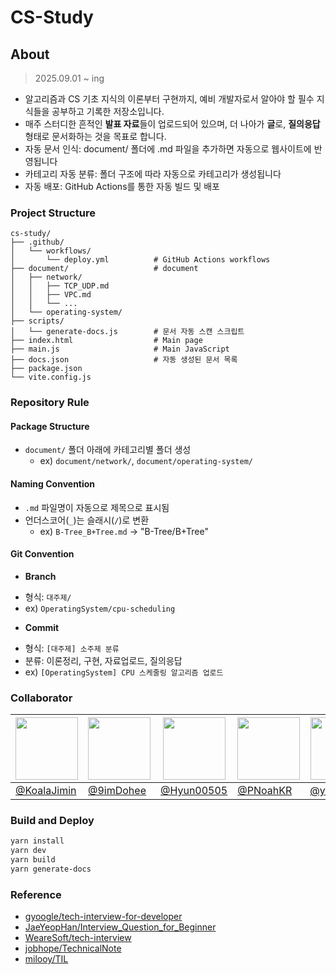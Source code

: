 # CS-Study



## About

> 2025.09.01 ~ ing

- 알고리즘과 CS 기초 지식의 이론부터 구현까지, 예비 개발자로서 알아야 할 필수 지식들을 공부하고 기록한 저장소입니다.
- 매주 스터디한 흔적인 **발표 자료**들이 업로드되어 있으며, 더 나아가 **글**로, **질의응답** 형태로 문서화하는 것을 목표로 합니다.
- 자동 문서 인식: document/ 폴더에 .md 파일을 추가하면 자동으로 웹사이트에 반영됩니다
- 카테고리 자동 분류: 폴더 구조에 따라 자동으로 카테고리가 생성됩니다
- 자동 배포: GitHub Actions를 통한 자동 빌드 및 배포


### Project Structure
```
cs-study/
├── .github/
│   └── workflows/
│       └── deploy.yml          # GitHub Actions workflows
├── document/                   # document
│   ├── network/
│   │   ├── TCP_UDP.md
│   │   ├── VPC.md
│   │   └── ...
│   └── operating-system/
├── scripts/
│   └── generate-docs.js        # 문서 자동 스캔 스크립트
├── index.html                  # Main page
├── main.js                     # Main JavaScript
├── docs.json                   # 자동 생성된 문서 목록
├── package.json
└── vite.config.js
```


### Repository Rule


#### Package Structure
* `document/` 폴더 아래에 카테고리별 폴더 생성
  * ex) `document/network/`, `document/operating-system/`

#### Naming Convention
* `.md` 파일명이 자동으로 제목으로 표시됨
* 언더스코어(`_`)는 슬래시(`/`)로 변환
  * ex) `B-Tree_B+Tree.md` → "B-Tree/B+Tree"

#### Git Convention

- **Branch**
* 형식: `대주제/`
* ex) `OperatingSystem/cpu-scheduling`

- **Commit**
* 형식: `[대주제] 소주제 분류`
* 분류: 이론정리, 구현, 자료업로드, 질의응답
* ex) `[OperatingSystem] CPU 스케줄링 알고리즘 업로드`


### Collaborator

| <img src="https://github.com/KoalaJimin.png" width="100"> | <img src="https://github.com/9imDohee.png" width="100"> | <img src="https://github.com/Hyun00505.png" width="100"> | <img src="https://github.com/PNoahKR.png" width="100"> | <img src="https://github.com/youyeon11.png" width="100"> | <img src="https://github.com/mingeung.png" width="100"> |
|---|---|---|---|---|---|
| [@KoalaJimin](https://github.com/KoalaJimin) | [@9imDohee](https://github.com/9imDohee) | [@Hyun00505](https://github.com/Hyun00505) | [@PNoahKR](https://github.com/PNoahKR) | [@youyeon11](https://github.com/youyeon11) | [@mingeung](https://github.com/mingeung) |



### Build and Deploy
```bash
yarn install
yarn dev
yarn build
yarn generate-docs
```


### Reference

- [gyoogle/tech-interview-for-developer](https://github.com/gyoogle/tech-interview-for-developer)
- [JaeYeopHan/Interview_Question_for_Beginner](https://github.com/JaeYeopHan/Interview_Question_for_Beginner)
- [WeareSoft/tech-interview](https://github.com/WeareSoft/tech-interview)
- [jobhope/TechnicalNote](https://github.com/jobhope/TechnicalNote)
- [milooy/TIL](https://github.com/milooy/TIL)